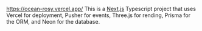 https://ocean-rosy.vercel.app/
This is a [Next.js](https://nextjs.org) Typescript project that uses Vercel for deployment, Pusher for events, Three.js for rending, Prisma for the ORM, and Neon for the database.
